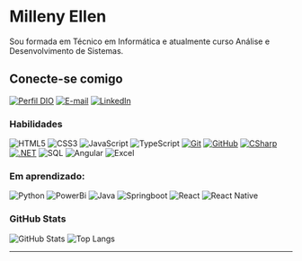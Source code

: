 # Milleny Ellen
Sou formada em Técnico em Informática e atualmente curso Análise e Desenvolvimento de Sistemas.

## Conecte-se comigo
[![Perfil DIO](https://img.shields.io/badge/-Meu%20Perfil%20na%20DIO-30A3DC?style=for-the-badge)](https://web.dio.me/users/ellenmilleny/)
[![E-mail](https://img.shields.io/badge/-Email-000?style=for-the-badge&logo=microsoft-outlook&logoColor=E94D5F)](mailto:ellenmilleny@gmail.com)
[![LinkedIn](https://img.shields.io/badge/-LinkedIn-000?style=for-the-badge&logo=linkedin&logoColor=30A3DC)](https://www.linkedin.com/in/millenyellen/)


### Habilidades
![HTML5](https://img.shields.io/badge/HTML5-E34F26?style=for-the-badge&logo=html5&logoColor=white)
![CSS3](https://img.shields.io/badge/CSS3-1572B6?style=for-the-badge&logo=css3&logoColor=white)
![JavaScript](https://img.shields.io/badge/JavaScript-323330?style=for-the-badge&logo=javascript&logoColor=F7DF1E)
![TypeScript](https://img.shields.io/badge/TypeScript-007ACC?style=for-the-badge&logo=typescript&logoColor=white)
[![Git](https://img.shields.io/badge/GIT-E44C30?style=for-the-badge&logo=git&logoColor=white)](https://git-scm.com/doc) 
[![GitHub](https://img.shields.io/badge/GitHub-100000?style=for-the-badge&logo=github&logoColor=white)](https://docs.github.com/)
[![CSharp](https://img.shields.io/badge/C%23-239120?style=for-the-badge&logo=c-sharp&logoColor=white)](https://docs.github.com/)
[![.NET](https://img.shields.io/badge/Dotnet-000?style=for-the-badge&logo=dotnet&logoColor=30A3DC)](https://docs.github.com/)
![SQL](https://img.shields.io/badge/-SQL-000?style=for-the-badge&logo=mysql&labelColor=0D1117)
![Angular](https://img.shields.io/badge/Angular-DD0031?style=for-the-badge&logo=angular&logoColor=white)
![Excel](https://img.shields.io/badge/Microsoft_Excel-217346?style=for-the-badge&logo=microsoft-excel&logoColor=white)

### Em aprendizado:
![Python](https://img.shields.io/badge/Python-14354C?style=for-the-badge&logo=python&logoColor=white)
![PowerBi](https://img.shields.io/badge/-PowerBi-000?style=for-the-badge&logo=powerbi&labelColor=0D1117)
![Java](https://img.shields.io/badge/Java-ED8B00?style=for-the-badge&logo=openjdk&logoColor=white)
![Springboot](https://img.shields.io/badge/Spring-6DB33F?style=for-the-badge&logo=spring&logoColor=white)
![React](https://img.shields.io/badge/React-20232A?style=for-the-badge&logo=react&logoColor=61DAFB)
![React Native](https://img.shields.io/badge/React_Native-20232A?style=for-the-badge&logo=react&logoColor=61DAFB)


### GitHub Stats
![GitHub Stats](https://github-readme-stats.vercel.app/api?username=Milleny27&theme=transparent&bg_color=000&border_color=30A3DC&show_icons=true&icon_color=30A3DC&title_color=E94D5F&text_color=FFF)
![Top Langs](https://github-readme-stats-git-masterrstaa-rickstaa.vercel.app/api/top-langs/?username=Milleny27&layout=compact&bg_color=000&border_color=30A3DC&title_color=E94D5F&text_color=FFF)


---

